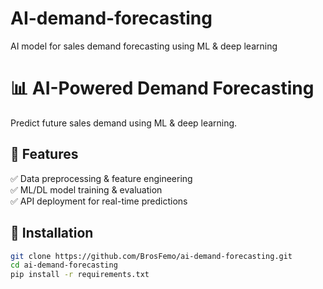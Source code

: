# AI-demand-forecasting
AI model for sales demand forecasting using ML &amp; deep learning
# 📊 AI-Powered Demand Forecasting  
Predict future sales demand using ML & deep learning.  

## 📌 Features  
✅ Data preprocessing & feature engineering  
✅ ML/DL model training & evaluation  
✅ API deployment for real-time predictions  

## 🚀 Installation  
```bash
git clone https://github.com/BrosFemo/ai-demand-forecasting.git
cd ai-demand-forecasting
pip install -r requirements.txt
